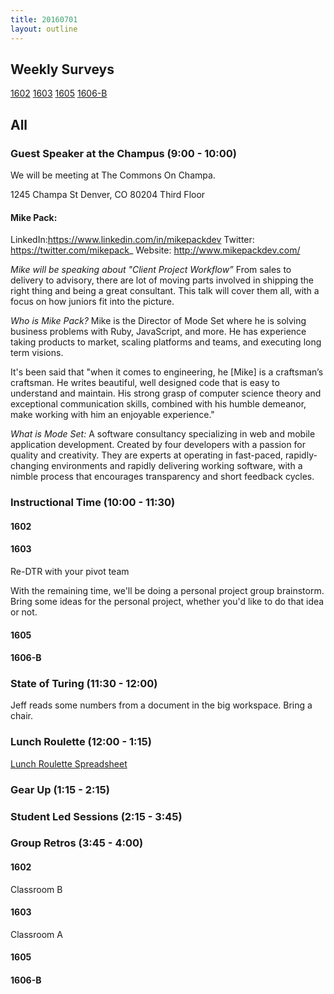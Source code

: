 ```yaml
---
title: 20160701
layout: outline
---
```



## Weekly Surveys

[1602]()
[1603](http://goo.gl/forms/kEQwv8qYxtce04X42)
[1605]()
[1606-B]()

## All

### Guest Speaker at the Champus (9:00 - 10:00)

We will be meeting at The Commons On Champa.

1245 Champa St
Denver, CO 80204
Third Floor

#### Mike Pack:

LinkedIn:https://www.linkedin.com/in/mikepackdev
Twitter: https://twitter.com/mikepack_
Website: http://www.mikepackdev.com/

​*Mike will be speaking about "Client Project Workflow”*​
From sales to delivery to advisory, there are lot of moving parts involved in shipping the right thing and being a great consultant. This talk will cover them all, with a focus on how juniors fit into the picture.

​*Who is Mike Pack?*​
Mike is the Director of Mode Set where he is solving business problems with Ruby, JavaScript, and more. He has experience taking products to market, scaling platforms and teams, and executing long term visions.

It's been said that "when it comes to engineering, he [Mike] is a craftsman’s craftsman. He writes beautiful, well designed code that is easy to understand and maintain. His strong grasp of computer science theory and exceptional communication skills, combined with his humble demeanor, make working with him an enjoyable experience."

​*What is Mode Set:*​
A software consultancy specializing in web and mobile application development. Created by four developers with a passion for quality and creativity. They are experts at operating in fast-paced, rapidly-changing environments and rapidly delivering working software, with a nimble process that encourages transparency and short feedback cycles.

### Instructional Time (10:00 - 11:30)

#### 1602

#### 1603

Re-DTR with your pivot team

With the remaining time, we'll be doing a personal project group brainstorm. Bring some ideas for the personal project, whether you'd like to do that idea or not.

#### 1605

#### 1606-B

### State of Turing (11:30 - 12:00)

Jeff reads some numbers from a document in the big workspace. Bring a chair.

### Lunch Roulette (12:00 - 1:15)

[Lunch Roulette Spreadsheet](https://docs.google.com/spreadsheets/d/1-NUc9JB2jkAAgGR5UyuSC_L_TPRHuCejPLdCWLyVOYw/edit#gid=0)

### Gear Up (1:15 - 2:15)

### Student Led Sessions (2:15 - 3:45)

### Group Retros (3:45 - 4:00)

#### 1602

Classroom B

#### 1603

Classroom A

#### 1605

#### 1606-B
